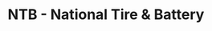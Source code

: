 ---
title: "NTB - National Tire & Battery"
url: /fredericksburg/ntb-national-tire-and-battery/
shop: tyres
---